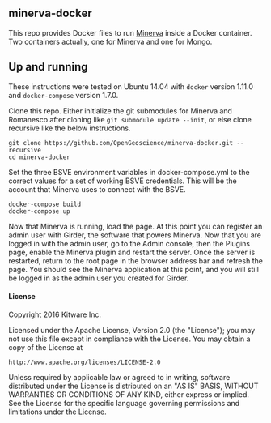 ## minerva-docker

This repo provides Docker files to run [Minerva](https://github.com/Kitware/minerva) inside a Docker container.  Two containers actually, one for Minerva and one for Mongo.

## Up and running

These instructions were tested on Ubuntu 14.04 with `docker` version 1.11.0 and `docker-compose` version 1.7.0.

Clone this repo.  Either initialize the git submodules for Minerva and Romanesco after cloning like `git submodule update --init`, or else clone recursive like the below instructions.

    git clone https://github.com/OpenGeoscience/minerva-docker.git --recursive
    cd minerva-docker

Set the three BSVE environment variables in docker-compose.yml to the correct values for a
set of working BSVE credentials.  This will be the account that Minerva uses to connect with
the BSVE.

    docker-compose build
    docker-compose up

Now that Minerva is running, load the page.  At this point you can register an admin user with Girder, the
software that powers Minerva.  Now that you are logged in with the admin user, go to the Admin console,
then the Plugins page, enable the Minerva plugin and restart the server.  Once the server is restarted, return to the root page in the browser address bar and refresh the page.  You should see the Minerva application at this point, and you will still be logged in as the admin user you created for Girder.

#### License

Copyright 2016 Kitware Inc.

Licensed under the Apache License, Version 2.0 (the "License"); you may not use this file except in compliance with the License. You may obtain a copy of the License at

    http://www.apache.org/licenses/LICENSE-2.0

Unless required by applicable law or agreed to in writing, software distributed under the License is distributed on an "AS IS" BASIS, WITHOUT WARRANTIES OR CONDITIONS OF ANY KIND, either express or implied. See the License for the specific language governing permissions and limitations under the License.
